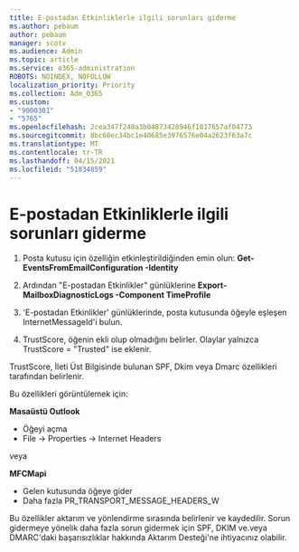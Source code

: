 ```yaml
---
title: E-postadan Etkinliklerle ilgili sorunları giderme
ms.author: pebaum
author: pebaum
manager: scotv
ms.audience: Admin
ms.topic: article
ms.service: o365-administration
ROBOTS: NOINDEX, NOFOLLOW
localization_priority: Priority
ms.collection: Adm_O365
ms.custom:
- "9000301"
- "5765"
ms.openlocfilehash: 2cea347f248a3b04873428946f1817657af04773
ms.sourcegitcommit: 8bc60ec34bc1e40685e3976576e04a2623f63a7c
ms.translationtype: MT
ms.contentlocale: tr-TR
ms.lasthandoff: 04/15/2021
ms.locfileid: "51834859"
---
```

# <a name="troubleshooting-events-from-email"></a>E-postadan Etkinliklerle ilgili sorunları giderme

1. Posta kutusu için özelliğin etkinleştirildiğinden emin olun: **Get-EventsFromEmailConfiguration -Identity <mailbox>**

2. Ardından "E-postadan Etkinlikler" günlüklerine **Export-MailboxDiagnosticLogs <mailbox> -Component TimeProfile**

3. 'E-postadan Etkinlikler' günlüklerinde, posta kutusunda öğeyle eşleşen InternetMessageId'i bulun.  

4. TrustScore, öğenin ekli olup olmadığını belirler. Olaylar yalnızca TrustScore = "Trusted" ise eklenir.

TrustScore, İleti Üst Bilgisinde bulunan SPF, Dkim veya Dmarc özellikleri tarafından belirlenir.

Bu özellikleri görüntülemek için:

**Masaüstü Outlook**

- Öğeyi açma
- File -> Properties -> Internet Headers

veya

**MFCMapi**

- Gelen kutusunda öğeye gider
- Daha fazla PR_TRANSPORT_MESSAGE_HEADERS_W

Bu özellikler aktarım ve yönlendirme sırasında belirlenir ve kaydedilir. Sorun gidermeye yönelik daha fazla sorun gidermek için SPF, DKIM ve.veya DMARC'daki başarısızlıklar hakkında Aktarım Desteği'ne ihtiyacınız olabilir.